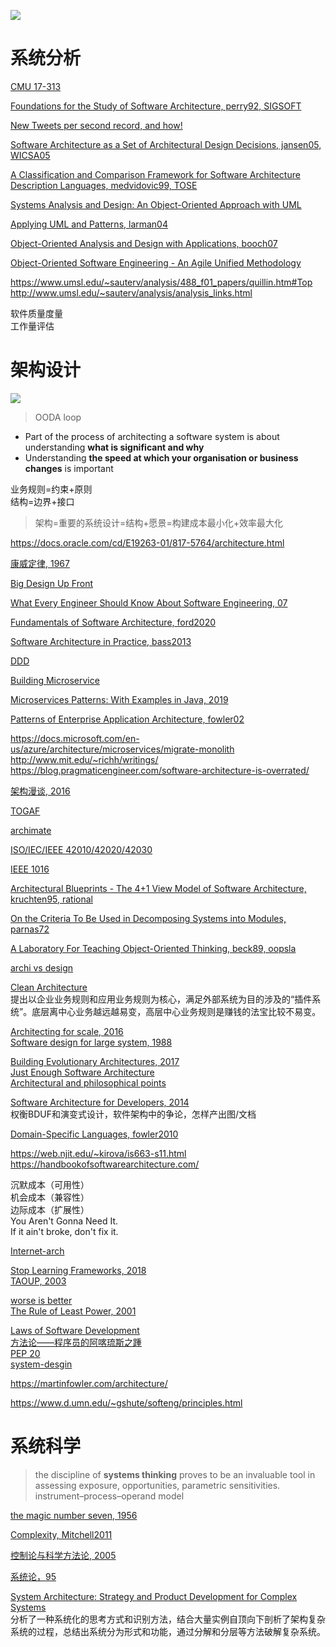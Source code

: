 ![](http://note.youdao.com/yws/public/resource/8f83e1297252c926e45efa55a901a1d2/xmlnote/WEBRESOURCEaa32470fa924b91662c25ba30a413530/167)

# 系统分析

[CMU 17-313](https://cmu-313.github.io/?#overview)  

[Foundations for the Study of Software Architecture, perry92, SIGSOFT](http://citeseer.ist.psu.edu/viewdoc/download?doi=10.1.1.135.5430&rep=rep1&type=pdf)

[New Tweets per second record, and how!](https://blog.twitter.com/engineering/en_us/a/2013/new-tweets-per-second-record-and-how.html)

[Software Architecture as a Set of Architectural Design Decisions, jansen05, WICSA05](http://www.ics.uci.edu/~andre/ics223w2006/jansenbosch.pdf)

[A Classification and Comparison Framework for Software Architecture Description Languages, medvidovic99, TOSE](https://www.ics.uci.edu/~andre/informatics223s2009/medvidovictaylor.pdf)

[Systems Analysis and Design: An Object-Oriented Approach with UML](https://www.amazon.com/Systems-Analysis-Design-Object-Oriented-Approach/dp/1118804678/ref=zg_bs_602672_46?_encoding=UTF8&psc=1&refRID=PKYB5W8Q8TXME0HQZ945)

[Applying UML and Patterns, larman04](https://book.douban.com/subject/1440149/)

[Object-Oriented Analysis and Design with Applications, booch07](https://book.douban.com/subject/2266843/)  

[Object-Oriented Software Engineering - An Agile Unified Methodology](http://www.doc88.com/p-24061870292509.html)


https://www.umsl.edu/~sauterv/analysis/488_f01_papers/quillin.htm#Top  
http://www.umsl.edu/~sauterv/analysis/analysis_links.html  


软件质量度量  
工作量评估

# 架构设计

![](https://pubs.opengroup.org/architecture/archimate-doc/ts_archimate/ts_archimate_files/image008.png)

> OODA loop

- Part of the process of architecting a software system is about understanding **what is significant and why**
- Understanding **the speed at which your organisation or business changes** is important

业务规则=约束+原则  
结构=边界+接口  

> 架构=重要的系统设计=结构+愿景=构建成本最小化+效率最大化

https://docs.oracle.com/cd/E19263-01/817-5764/architecture.html

[康威定律, 1967](http://www.melconway.com/Home/Conways_Law.html)  

[Big Design Up Front](https://en.wikipedia.org/wiki/Big_Design_Up_Front)  

[What Every Engineer Should Know About Software Engineering, 07](https://book.douban.com/subject/2607747/)

[Fundamentals of Software Architecture, ford2020](https://book.douban.com/subject/34464806/)

[Software Architecture in Practice, bass2013](https://www.amazon.com/Software-Architecture-Practice-3rd-Engineering/dp/0321815734)  

[DDD](https://book.douban.com/subject/1418618/)  

[Building Microservice](https://book.douban.com/subject/25881698/)  

[Microservices Patterns: With Examples in Java, 2019](https://book.douban.com/subject/33425123/)  

[Patterns of Enterprise Application Architecture, fowler02](https://book.douban.com/subject/1229954/)

https://docs.microsoft.com/en-us/azure/architecture/microservices/migrate-monolith  
http://www.mit.edu/~richh/writings/  
https://blog.pragmaticengineer.com/software-architecture-is-overrated/  

[架构漫谈, 2016](https://www.infoq.cn/article/an-informal-discussion-on-architecture-part01)  

[TOGAF](https://en.wikipedia.org/wiki/The_Open_Group_Architecture_Framework)

[archimate](https://pubs.opengroup.org/architecture/archimate31-doc/chap01.html#_Toc10045266)

[ISO/IEC/IEEE 42010/42020/42030](http://www.iso-architecture.org/42010/)  

[IEEE 1016](https://perso.univ-st-etienne.fr/jacquene/gl/articles/IEEE-1016-2009.pdf)

[Architectural Blueprints - The 4+1 View Model of Software Architecture, kruchten95, rational](https://www.cs.ubc.ca/~gregor/teaching/papers/4+1view-architecture.pdf)


[On the Criteria To Be Used in Decomposing Systems into Modules, parnas72](https://www.win.tue.nl/~wstomv/edu/2ip30/references/criteria_for_modularization.pdf)

[A Laboratory For Teaching Object-Oriented Thinking, beck89, oopsla](http://people.cs.pitt.edu/~chang/231/5spec/CRCcard/Beck-LaboratoryForTeachingOO.pdf)

[archi vs design](https://www.slideshare.net/luctrudeau/architecture-vs-design)

[Clean Architecture](https://book.douban.com/subject/30333919/)  
提出以企业业务规则和应用业务规则为核心，满足外部系统为目的涉及的“插件系统”。底层离中心业务越远越易变，高层中心业务规则是赚钱的法宝比较不易变。 

[Architecting for scale, 2016](https://book.douban.com/subject/27071892/)  
[Software design for large system, 1988](https://web.njit.edu/~kirova/BC-SDP.pdf)  

[Building Evolutionary Architectures, 2017](https://book.douban.com/subject/27148120/)  
[Just Enough Software Architecture](https://book.douban.com/subject/24872314/)    
[Architectural and philosophical points](https://www.w3.org/DesignIssues/)  

[Software Architecture for Developers, 2014](https://book.douban.com/subject/26248182/)  
权衡BDUF和演变式设计，软件架构中的争论，怎样产出图/文档

[Domain-Specific Languages, fowler2010](https://book.douban.com/subject/4775030/)

https://web.njit.edu/~kirova/is663-s11.html  
https://handbookofsoftwarearchitecture.com/


沉默成本（可用性）  
机会成本（兼容性）  
边际成本（扩展性）  
You Aren't Gonna Need It.  
If it ain't broke, don't fix it.    

[Internet-arch](https://trac.tools.ietf.org/html/rfc3439)  

  

[Stop Learning Frameworks, 2018](https://sizovs.net/2018/12/17/stop-learning-frameworks/)  
[TAOUP, 2003](https://book.douban.com/subject/5387401/)   


[worse is better](http://dreamsongs.com/WorseIsBetter.html)  
[The Rule of Least Power, 2001](https://www.w3.org/2001/tag/doc/leastPower.html)  

[Laws of Software Development](http://www.globalnerdy.com/2007/07/18/laws-of-software-development/)  
[方法论——程序员的阿喀琉斯之踵](http://mindhacks.cn/2008/10/29/methodology-for-programmers/)  
[PEP 20](https://www.python.org/dev/peps/pep-0020/)  
[system-desgin](https://github.com/donnemartin/system-design-primer)  

https://martinfowler.com/architecture/

https://www.d.umn.edu/~gshute/softeng/principles.html


# 系统科学

> the discipline of **systems thinking** proves to be an invaluable tool in assessing exposure, opportunities, parametric sensitivities. 
> instrument–process–operand model

[the magic number seven, 1956](https://academic.microsoft.com/paper/1984314602/reference)

[Complexity, Mitchell2011](https://book.douban.com/subject/6749832/)

[控制论与科学方法论, 2005](https://book.douban.com/subject/1322336/)

[系统论，95](https://book.douban.com/subject/1008370/)

[System Architecture: Strategy and Product Development for Complex Systems](https://book.douban.com/subject/26938710/)  
分析了一种系统化的思考方式和识别方法，结合大量实例自顶向下剖析了架构复杂系统的过程，总结出系统分为形式和功能，通过分解和分层等方法破解复杂系统。